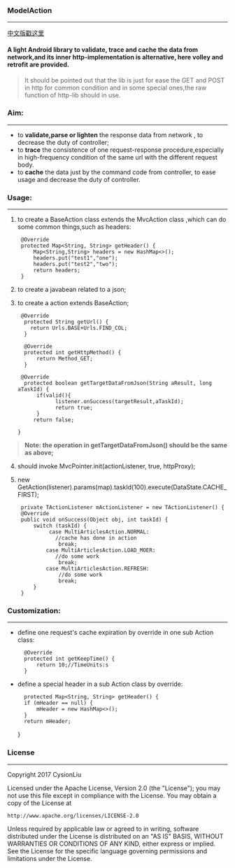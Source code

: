 ### ModelAction
---
[中文版戳这里](/readme_cn.md)
#### A light Android library to **validate**, **trace** and **cache** the data from network,and its inner http-implementation is alternative, here volley and retrofit are provided.
> It should be pointed out that the lib is just for ease the GET and POST in http for common condition and in some special ones,the raw function of http-lib should in use.
### Aim:
---
- to **validate,parse or lighten** the response data from network , to decrease the duty of controller;
- to **trace** the consistence of one request-response procedure,especially in high-frequency condition of the same url with the different request body.
- to **cache** the data just by the command code from controller, to ease usage and decrease the duty of controller.

### Usage:
---

1. to create a BaseAction class extends the MvcAction class ,which can do some common things,such as headers:

  		@Override
    	protected Map<String, String> getHeader() {
        	Map<String,String> headers = new HashMap<>();
       		headers.put("test1","one");
        	headers.put("test2","two");
        	return headers;
    	}
2. to create a javabean related to a json;
3. to create a action extends BaseAction;

        @Override
      	 protected String getUrl() {
           return Urls.BASE+Urls.FIND_COL;
      	 }

      	 @Override
      	 protected int getHttpMethod() {
      	     return Method_GET;
      	 }

       	@Override
      	 protected boolean getTargetDataFromJson(String aResult, long aTaskId) {
             if(valid(){
                   listener.onSuccess(targetResult,aTaskId);
                   return true;
             }
            return false;

       }
> **Note: the operation in getTargetDataFromJson() should be the same as above;**
4. should invoke MvcPointer.init(actionListener, true, httpProxy);
5. new GetAction(listener).params(map).taskId(100).execute(DataState.CACHE_FIRST);

		private TActionListener mActionListener = new TActionListener() {
        @Override
        public void onSuccess(Object obj, int taskId) {
            switch (taskId) {
                 case MultiArticlesAction.NORMAL:
                   //cache has done in action
                    break;
                case MultiArticlesAction.LOAD_MOER:
                   //do some work
                    break;
                case MultiArticlesAction.REFRESH:
                    //do some work
                    break;
            }
        }


### Customization:
---
- define one request's cache expiration by override in one sub Action class:

		@Override
    	protected int getKeepTime() {
        	return 10;//TimeUnits:s
    	}
- define a special header in a sub Action class by override:

	    protected Map<String, String> getHeader() {
        if (mHeader == null) {
            mHeader = new HashMap<>();
        }
        return mHeader;
    }

### License
---
Copyright 2017 CysionLiu

Licensed under the Apache License, Version 2.0 (the "License");
you may not use this file except in compliance with the License.
You may obtain a copy of the License at

    http://www.apache.org/licenses/LICENSE-2.0

Unless required by applicable law or agreed to in writing, software
distributed under the License is distributed on an "AS IS" BASIS,
WITHOUT WARRANTIES OR CONDITIONS OF ANY KIND, either express or implied.
See the License for the specific language governing permissions and
limitations under the License.
